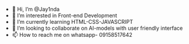 - 👋 Hi, I’m @Jay1nda
- 👀 I’m interested in Front-end Development
- 🌱 I’m currently learning HTML-CSS-JAVASCRIPT
- 💞️ I’m looking to collaborate on AI-models with user friendly interface
- 📫 How to reach me on whatsapp- 09158517642

<!---
Jay1nda/Jay1nda is a ✨ special ✨ repository because its `README.md` (this file) appears on your GitHub profile.
You can click the Preview link to take a look at your changes.
--->

